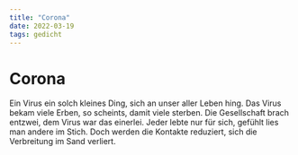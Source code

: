 ```yaml
---
title: "Corona"
date: 2022-03-19
tags: gedicht
---
```

# Corona

Ein Virus ein solch kleines Ding,
sich an unser aller Leben hing.
Das Virus bekam viele Erben,
so scheints, damit viele sterben.
Die Gesellschaft brach entzwei,
dem Virus war das einerlei.
Jeder lebte nur für sich,
gefühlt lies man andere im Stich.
Doch werden die Kontakte reduziert,
sich die Verbreitung im Sand verliert.
